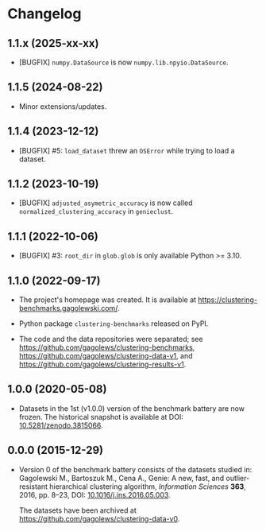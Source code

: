 # Changelog


## 1.1.x (2025-xx-xx)

-   [BUGFIX] `numpy.DataSource` is now `numpy.lib.npyio.DataSource`.


## 1.1.5 (2024-08-22)

-   Minor extensions/updates.


## 1.1.4 (2023-12-12)

-   [BUGFIX] #5: `load_dataset` threw an `OSError` while trying to load
    a dataset.


## 1.1.2 (2023-10-19)

-   [BUGFIX] `adjusted_asymetric_accuracy` is now called
    `normalized_clustering_accuracy` in `genieclust`.


## 1.1.1 (2022-10-06)

-   [BUGFIX] #3: `root_dir` in `glob.glob` is only available Python >= 3.10.


##  1.1.0 (2022-09-17)

-   The project's homepage was created. It is available at
    <https://clustering-benchmarks.gagolewski.com/>.

-   Python package `clustering-benchmarks` released on PyPI.

-   The code and the data repositories were separated; see
    <https://github.com/gagolews/clustering-benchmarks>,
    <https://github.com/gagolews/clustering-data-v1>, and
    <https://github.com/gagolews/clustering-results-v1>.


##  1.0.0 (2020-05-08)

-   Datasets in the 1st (v1.0.0) version of the benchmark
    battery are now frozen. The historical snapshot is available at
    DOI: [10.5281/zenodo.3815066](https://doi.org/10.5281/zenodo.3815066).


##  0.0.0 (2015-12-29)

-   Version 0 of the benchmark battery consists of the datasets
    studied in: Gagolewski M., Bartoszuk M., Cena A.,
    Genie: A new, fast, and outlier-resistant hierarchical
    clustering algorithm, *Information Sciences* **363**, 2016, pp. 8–23,
    DOI: [10.1016/j.ins.2016.05.003](https://doi.org/10.1016/j.ins.2016.05.003).

    The datasets have been archived at
    <https://github.com/gagolews/clustering-data-v0>.
